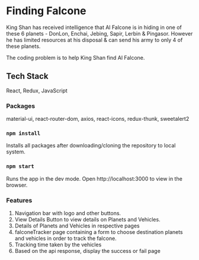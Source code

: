 # Finding Falcone

King Shan has received intelligence that Al Falcone is in hiding in one of these 6 planets - DonLon, Enchai, Jebing,
Sapir, Lerbin & Pingasor. However he has limited resources at his disposal & can send his army to only 4 of these
planets.

The coding problem is to help King Shan find Al Falcone.

## Tech Stack

React, Redux, JavaScript

### Packages

material-ui, react-router-dom, axios, react-icons, redux-thunk, sweetalert2

### `npm install`

Installs all packages after downloading/cloning the repository to local system.

### `npm start`

Runs the app in the dev mode.
Open http://localhost:3000 to view in the browser.


### Features

1. Navigation bar with logo and other buttons.
2. View Details Button to view details on Planets and Vehicles.
3. Details of Planets and Vehicles in respective pages
4. falconeTracker page containing a form to choose destination planets and vehicles in order to track the falcone.
5. Tracking time taken by the vehicles
6. Based on the api response, display the success or fail page
